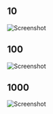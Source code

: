 ## 10

![Screenshot](https://i.ibb.co/9Zp46q9/Print-V1-10.jpg)

## 100

![Screenshot](https://i.ibb.co/rmsM7CL/Print-V1-100.jpg)

## 1000

![Screenshot](https://i.ibb.co/16MJTCP/Print-V1-1000.jpg)
